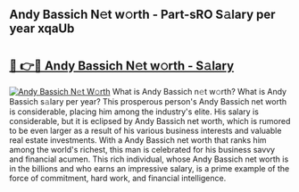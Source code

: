 ## Andy Bassich N𝚎t w𝚘rth - Part-sRO S𝚊lary per year xqaUb

# <h2><a href="http://gc0uub.nevu.top/?p=Andy+Bassich">🔗 👉🔴 Andy Bassich N𝚎t w𝚘rth - S𝚊lary</a></h2>

[![Andy Bassich N𝚎t W𝚘rth](https://i.imgur.com/Oavwk0R.jpeg)](http://gc0uub.nevu.top/?p=Andy+Bassich)
What is Andy Bassich n𝚎t w𝚘rth? What is Andy Bassich s𝚊lary per year?
This prosperous person's Andy Bassich net worth is considerable, placing him among the industry's elite. His salary is considerable, but it is eclipsed by Andy Bassich net worth, which is rumored to be even larger as a result of his various business interests and valuable real estate investments. With a Andy Bassich net worth that ranks him among the world's richest, this man is celebrated for his business savvy and financial acumen. This rich individual, whose Andy Bassich net worth is in the billions and who earns an impressive salary, is a prime example of the force of commitment, hard work, and financial intelligence.
